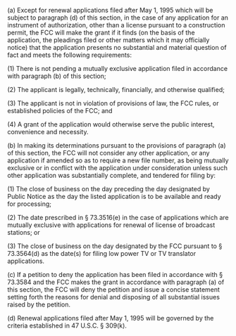 (a) Except for renewal applications filed after May 1, 1995 which will be subject to paragraph (d) of this section, in the case of any application for an instrument of authorization, other than a license pursuant to a construction permit, the FCC will make the grant if it finds (on the basis of the application, the pleadings filed or other matters which it may officially notice) that the application presents no substantial and material question of fact and meets the following requirements:

(1) There is not pending a mutually exclusive application filed in accordance with paragraph (b) of this section;

(2) The applicant is legally, technically, financially, and otherwise qualified;

(3) The applicant is not in violation of provisions of law, the FCC rules, or established policies of the FCC; and

(4) A grant of the application would otherwise serve the public interest, convenience and necessity.

(b) In making its determinations pursuant to the provisions of paragraph (a) of this section, the FCC will not consider any other application, or any application if amended so as to require a new file number, as being mutually exclusive or in conflict with the application under consideration unless such other application was substantially complete, and tendered for filing by:
              

(1) The close of business on the day preceding the day designated by Public Notice as the day the listed application is to be available and ready for processing;

(2) The date prescribed in § 73.3516(e) in the case of applications which are mutually exclusive with applications for renewal of license of broadcast stations; or

(3) The close of business on the day designated by the FCC pursuant to § 73.3564(d) as the date(s) for filing low power TV or TV translator applications.

(c) If a petition to deny the application has been filed in accordance with § 73.3584 and the FCC makes the grant in accordance with paragraph (a) of this section, the FCC will deny the petition and issue a concise statement setting forth the reasons for denial and disposing of all substantial issues raised by the petition.

(d) Renewal applications filed after May 1, 1995 will be governed by the criteria established in 47 U.S.C. § 309(k).

